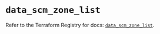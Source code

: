 # `data_scm_zone_list`

Refer to the Terraform Registry for docs: [`data_scm_zone_list`](https://registry.terraform.io/providers/paloaltonetworks/scm/1.0.2/docs/data-sources/zone_list).
